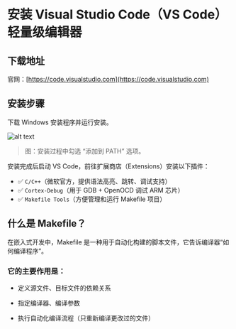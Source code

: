 # 安装 Visual Studio Code（VS Code）轻量级编辑器
  
## 下载地址

官网：[https://code.visualstudio.com](https://code.visualstudio.com)

## 安装步骤

下载 Windows 安装程序并运行安装。

![alt text](/install/1.png)
>图：安装过程中勾选 “添加到 PATH” 选项。

安装完成后启动 VS Code，前往扩展商店（Extensions）安装以下插件：

   - ✅ `C/C++`（微软官方，提供语法高亮、跳转、调试支持）
   - ✅ `Cortex-Debug`（用于 GDB + OpenOCD 调试 ARM 芯片）
   - ✅ `Makefile Tools`（方便管理和运行 Makefile 项目）

## 什么是 Makefile？
在嵌入式开发中，Makefile 是一种用于自动化构建的脚本文件，它告诉编译器“如何编译程序”。

### 它的主要作用是：

- 定义源文件、目标文件的依赖关系

- 指定编译器、编译参数

- 执行自动化编译流程（只重新编译更改过的文件）